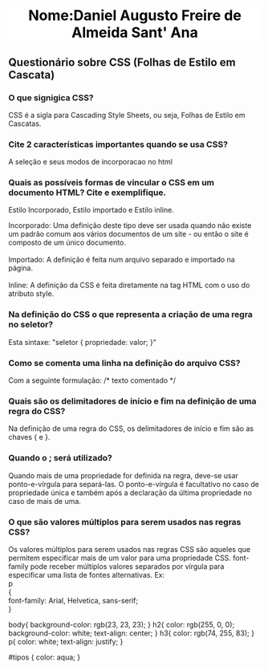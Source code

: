 <!DOCTYPE html>
<html lang="pt-br">
<head>
    <meta charset="UTF-8">
    <meta http-equiv="X-UA-Compatible" content="IE=edge">
    <meta name="viewport" content="width=device-width, initial-scale=1.0">
    <title>Document</title>
    <link rel="stylesheet" href="styles.css">
    <style>h1{text-align: center;color: black; background-color: white;}</style>
</head>
<body>
    <h1>Nome:Daniel Augusto Freire de Almeida Sant' Ana</h1>
    <h2>Questionário sobre CSS (<span>Folhas de Estilo em Cascata</span>)</h2>
    <h3>O que signigica CSS?</h3>
    <p>CSS é a sigla para Cascading Style Sheets, ou seja, Folhas de Estilo em Cascatas.        </p>
    <h3>Cite 2 características importantes quando se usa CSS?</h3>
    <p>A seleção e seus modos de incorporacao no html</p>
    <h3>Quais as possíveis formas de vincular o CSS em um documento HTML? Cite e exemplifique.</h3>
    <p>Estilo Incorporado, Estilo importado e Estilo inline.</p>
    <p id="tipos">Incorporado: Uma definição deste tipo deve ser usada quando não
        existe um padrão comum aos vários documentos de um
        site - ou então o site é composto de um único documento.<br><br>Importado: A definição é feita num arquivo separado e importado
        na página.<br><br>Inline: A definição da CSS é feita diretamente na
        tag HTML com o uso do atributo style.</p>
    <h3>Na definição do CSS o que representa a criação de uma regra no seletor?</h3>
    <p>Esta sintaxe: "seletor { propriedade: valor; }" </p>
    <h3>Como se comenta uma linha na definição do arquivo CSS?</h3>
    <p>Com a seguinte formulação: /* texto comentado */</p>
    <h3>Quais são os delimitadores de início e fim na definição de uma regra do CSS?</h3>
    <p>Na definição de uma regra do CSS, os delimitadores de início e fim são as chaves { e }.</p>
    <h3>Quando o ; será utilizado?</h3>
    <p>Quando mais de uma propriedade for definida na regra, deve-se usar ponto-e-vírgula para separá-las. O ponto-e-vírgula é facultativo no caso de propriedade única e também após a declaração da última propriedade no caso de mais de uma.</p>
    <h3>O que são valores múltiplos para serem usados nas regras CSS?</h3>
    <p>Os valores múltiplos para serem usados nas regras CSS são aqueles que permitem especificar mais de um valor para uma propriedade CSS. font-family pode receber múltiplos valores separados por vírgula para especificar uma lista de fontes alternativas. 
        Ex: <br>p <br>{<br>
        font-family: Arial, Helvetica, sans-serif;<br>}</p>
</body>
</html>

body{
    background-color: rgb(23, 23, 23);
}
h2{
    color: rgb(255, 0, 0);
    background-color: white;
    text-align: center;
}
h3{
    color: rgb(74, 255, 83);
}
p{
    color: white;
    text-align: justify;
}

#tipos {
    color: aqua;
}
